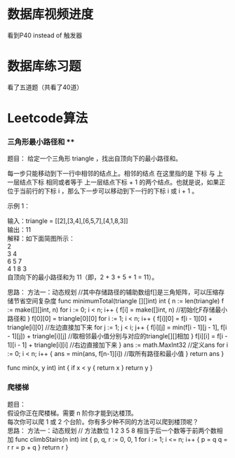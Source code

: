 # 数据库视频进度 
看到P40 instead of 触发器              
# 数据库练习题         
看了五道题（共看了40道）                          
# Leetcode算法
### 三角形最小路径和 **
题目：
给定一个三角形 triangle ，找出自顶向下的最小路径和。             
                          
每一步只能移动到下一行中相邻的结点上。相邻的结点 在这里指的是 下标 与 上一层结点下标 相同或者等于 上一层结点下标 + 1 的两个结点。也就是说，如果正位于当前行的下标 i ，那么下一步可以移动到下一行的下标 i 或 i + 1 。             
             
示例 1：             
             
输入：triangle = [[2],[3,4],[6,5,7],[4,1,8,3]]             
输出：11             
解释：如下面简图所示：             
   2             
  3 4             
 6 5 7             
4 1 8 3             
自顶向下的最小路径和为 11（即，2 + 3 + 5 + 1 = 11）。             
             
思路：
方法一：动态规划  //其中存储路径的辅助数组f[]是三角矩阵，可以压缩存储节省空间复杂度
func minimumTotal(triangle [][]int) int {
    n := len(triangle)
    f := make([][]int, n)
    for i := 0; i < n; i++ {
        f[i] = make([]int, n)       //初始化F存储最小路径和
    }
    f[0][0] = triangle[0][0]
    for i := 1; i < n; i++ {
        f[i][0] = f[i - 1][0] + triangle[i][0]                  //左边直接加下来
        for j := 1; j < i; j++ {
            f[i][j] = min(f[i - 1][j - 1], f[i - 1][j]) + triangle[i][j]       //取相邻最小值分别与对应的triangle[][]相加
        }
        f[i][i] = f[i - 1][i - 1] + triangle[i][i]              //右边直接加下来
    }
    ans := math.MaxInt32   //定义ans
    for i := 0; i < n; i++ {
        ans = min(ans, f[n-1][i])   //取所有路径和最小值
    }
    return ans
}

func min(x, y int) int {
    if x < y {
        return x
    }
    return y
}

###  爬楼梯
题目：             
假设你正在爬楼梯。需要 n 阶你才能到达楼顶。             
每次你可以爬 1 或 2 个台阶。你有多少种不同的方法可以爬到楼顶呢？             
思路：
方法一：动态规划  // 方法数位 1 2 3 5 8 相当于后一个数等于前两个数相加
func climbStairs(n int) int {
    p, q, r := 0, 0, 1
    for i := 1; i <= n; i++ {
        p = q
        q = r
        r = p + q
    }
    return r
}
